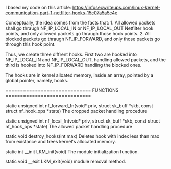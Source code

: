 I based my code on this article:
    https://infosecwriteups.com/linux-kernel-communication-part-1-netfilter-hooks-15c07a5a5c4e
    
Conceptually, the idea comes from the facts that:
    1. All allowed packets shall go thraugh NF_IP_LOCAL_IN or NF_IP_LOCAL_OUT Netfilter hook points, and only allowed packets go thraugh those hook points.
    2. All blocked packets go thraugh NF_IP_FORWARD, and only those packets go through this hook point.
    
Thus, we create three diffrent hooks. First two are hooked into NF_IP_LOCAL_IN and NF_IP_LOCAL_OUT, handling allowed packets, and the third is hooked into NF_IP_FORWARD handling the blocked ones.

The hooks are in kernel alloated memory, inside an array, pointed by a global pointer, namely, hooks.


============================= FUNCTIONS =============================


static unsigned int nf_forward_fn(void* priv, struct sk_buff *skb, const struct nf_hook_ops *state)
    The dropped packet handling procedure

static unsigned int nf_local_fn(void* priv, struct sk_buff *skb, const struct nf_hook_ops *state)
    The allowed packet handling procedure

static void destroy_hooks(int max)
    Deletes hook with index less than max from existance and frees kernel's allocated memory.

static int __init LKM_init(void)
    The module initialization function.

static void __exit LKM_exit(void)
    module removal method.